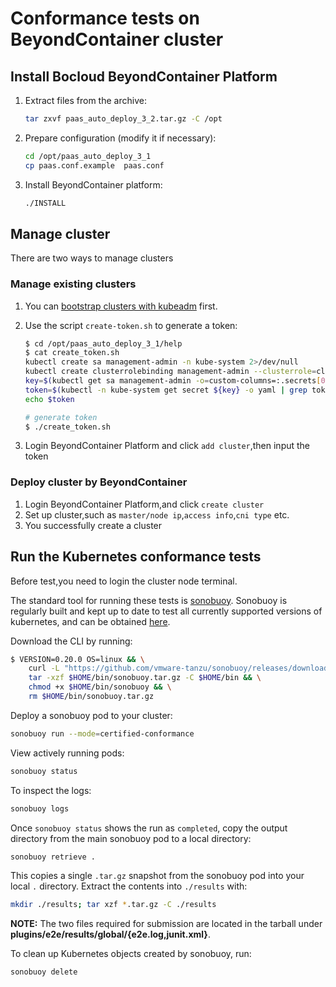 # Conformance tests on BeyondContainer cluster

## Install Bocloud BeyondContainer Platform

1. Extract files from the archive:

    ```sh
    tar zxvf paas_auto_deploy_3_2.tar.gz -C /opt
    ```

2. Prepare configuration (modify it if necessary):

    ```sh
    cd /opt/paas_auto_deploy_3_1
    cp paas.conf.example  paas.conf
    ```

3. Install BeyondContainer platform:

    ```sh
    ./INSTALL
    ```

## Manage cluster

There are two ways to manage clusters

### Manage existing clusters

1. You can [bootstrap clusters with kubeadm](https://kubernetes.io/docs/setup/production-environment/tools/kubeadm/install-kubeadm/) first.
2. Use the script `create-token.sh` to generate a token:

    ```sh
    $ cd /opt/paas_auto_deploy_3_1/help
    $ cat create_token.sh
    kubectl create sa management-admin -n kube-system 2>/dev/null
    kubectl create clusterrolebinding management-admin --clusterrole=cluster-admin --serviceaccount=kube-system:management-admin 2>/dev/null
    key=$(kubectl get sa management-admin -o=custom-columns=:.secrets[0].name -n kube-system | grep 'management')
    token=$(kubectl -n kube-system get secret ${key} -o yaml | grep token: | awk '{print $2}' | base64 -d)
    echo $token

    # generate token
    $ ./create_token.sh
    ```

3. Login BeyondContainer Platform and click `add cluster`,then input the token

### Deploy cluster by BeyondContainer

1. Login BeyondContainer Platform,and click `create cluster`
2. Set up cluster,such as `master/node ip`,`access info`,`cni type` etc.
3. You successfully create a cluster

## Run the Kubernetes conformance tests

Before test,you need to login the cluster node terminal.

The standard tool for running these tests is [sonobuoy](https://github.com/heptio/sonobuoy).
Sonobuoy is regularly built and kept up to date to test all currently supported versions of kubernetes,
and can be obtained [here](https://github.com/heptio/sonobuoy/releases).

Download the CLI by running:

```bash
$ VERSION=0.20.0 OS=linux && \
    curl -L "https://github.com/vmware-tanzu/sonobuoy/releases/download/v${VERSION}/sonobuoy_${VERSION}_${OS}_amd64.tar.gz" --output $HOME/bin/sonobuoy.tar.gz && \
    tar -xzf $HOME/bin/sonobuoy.tar.gz -C $HOME/bin && \
    chmod +x $HOME/bin/sonobuoy && \
    rm $HOME/bin/sonobuoy.tar.gz
```

Deploy a sonobuoy pod to your cluster:

```bash
sonobuoy run --mode=certified-conformance
```

View actively running pods:

```bash
sonobuoy status
```

To inspect the logs:

```bash
sonobuoy logs
```

Once `sonobuoy status` shows the run as `completed`,
copy the output directory from the main sonobuoy pod to a local directory:

```bash
sonobuoy retrieve .
```

This copies a single `.tar.gz` snapshot from the sonobuoy pod into your local `.` directory.
Extract the contents into `./results` with:

```bash
mkdir ./results; tar xzf *.tar.gz -C ./results
```

**NOTE:** The two files required for submission are located in the tarball under **plugins/e2e/results/global/{e2e.log,junit.xml}**.

To clean up Kubernetes objects created by sonobuoy, run:

```bash
sonobuoy delete
```
